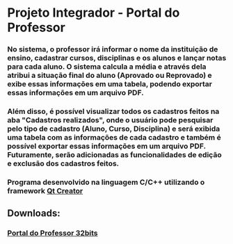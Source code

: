 <h1>Projeto Integrador - Portal do Professor</h1>

<h3>No sistema, o professor irá informar o nome da  instituição de ensino, cadastrar cursos, disciplinas e os alunos e lançar notas para cada aluno. O sistema calcula a média e através dela atribui a situação final do aluno (Aprovado ou Reprovado) e exibe essas informações em uma tabela, podendo exportar essas informações em um arquivo PDF.</h3> 

<h3>Além disso, é possível visualizar todos os cadastros feitos na aba "Cadastros realizados", onde o usuário pode pesquisar pelo tipo de cadastro (Aluno, Curso, Disciplina) e será exibida uma tabela com as informações de cada cadastro e também é possível exportar essas informações em um arquivo PDF. Futuramente, serão adicionadas as funcionalidades de edição e exclusão dos cadastros feitos.</h3>

<h3>Programa desenvolvido na linguagem C/C++ utilizando o framework <a href="https://www.qt.io/download-qt-installer">Qt Creator</a></h3>

<h2>Downloads:</h2>

<h3><a href="https://github.com/Tiago0Br/portal-do-professor/releases/download/v1.0.0-beta/instalador_ProjetoIntegrador.exe">Portal do Professor 32bits</a></h3>
